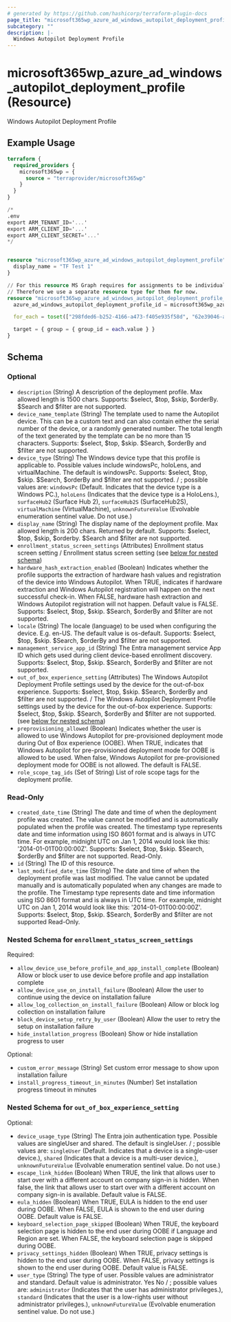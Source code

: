 ```yaml
---
# generated by https://github.com/hashicorp/terraform-plugin-docs
page_title: "microsoft365wp_azure_ad_windows_autopilot_deployment_profile Resource - microsoft365wp"
subcategory: ""
description: |-
  Windows Autopilot Deployment Profile
---
```


# microsoft365wp_azure_ad_windows_autopilot_deployment_profile (Resource)

Windows Autopilot Deployment Profile

## Example Usage

```terraform
terraform {
  required_providers {
    microsoft365wp = {
      source = "terraprovider/microsoft365wp"
    }
  }
}

/*
.env
export ARM_TENANT_ID='...'
export ARM_CLIENT_ID='...'
export ARM_CLIENT_SECRET='...'
*/


resource "microsoft365wp_azure_ad_windows_autopilot_deployment_profile" "test" {
  display_name = "TF Test 1"
}

// For this resource MS Graph requires for assignments to be individually created or deleted.
// Therefore we use a separate resource type for them for now.
resource "microsoft365wp_azure_ad_windows_autopilot_deployment_profile_assignment" "test" {
  azure_ad_windows_autopilot_deployment_profile_id = microsoft365wp_azure_ad_windows_autopilot_deployment_profile.test.id

  for_each = toset(["298fded6-b252-4166-a473-f405e935f58d", "62e39046-aad3-4423-98e0-b486e3538aff"])

  target = { group = { group_id = each.value } }
}
```

<!-- schema generated by tfplugindocs -->
## Schema

### Optional

- `description` (String) A description of the deployment profile. Max allowed length is 1500 chars. Supports: $select, $top, $skip, $orderBy. $Search and $filter are not supported.
- `device_name_template` (String) The template used to name the Autopilot device. This can be a custom text and can also contain either the serial number of the device, or a randomly generated number. The total length of the text generated by the template can be no more than 15 characters. Supports: $select, $top, $skip. $Search, $orderBy and $filter are not supported.
- `device_type` (String) The Windows device type that this profile is applicable to. Possible values include windowsPc, holoLens, and virtualMachine. The default is windowsPc. Supports: $select, $top, $skip. $Search, $orderBy and $filter are not supported. / ; possible values are: `windowsPc` (Default. Indicates that the device type  is a Windows PC.), `holoLens` (Indicates that the device type is a HoloLens.), `surfaceHub2` (Surface Hub 2), `surfaceHub2S` (SurfaceHub2S), `virtualMachine` (VirtualMachine), `unknownFutureValue` (Evolvable enumeration sentinel value. Do not use.)
- `display_name` (String) The display name of the deployment profile. Max allowed length is 200 chars. Returned by default. Supports: $select, $top, $skip, $orderby. $Search and $filter are not supported.
- `enrollment_status_screen_settings` (Attributes) Enrollment status screen setting / Enrollment status screen setting (see [below for nested schema](#nestedatt--enrollment_status_screen_settings))
- `hardware_hash_extraction_enabled` (Boolean) Indicates whether the profile supports the extraction of hardware hash values and registration of the device into Windows Autopilot. When TRUE, indicates if hardware extraction and Windows Autopilot registration will happen on the next successful check-in. When FALSE, hardware hash extraction and Windows Autopilot registration will not happen. Default value is FALSE. Supports: $select, $top, $skip. $Search, $orderBy and $filter are not supported.
- `locale` (String) The locale (language) to be used when configuring the device. E.g. en-US. The default value is os-default. Supports: $select, $top, $skip. $Search, $orderBy and $filter are not supported.
- `management_service_app_id` (String) The Entra management service App ID which gets used during client device-based enrollment discovery. Supports: $select, $top, $skip. $Search, $orderBy and $filter are not supported.
- `out_of_box_experience_setting` (Attributes) The Windows Autopilot Deployment Profile settings used by the device for the out-of-box experience. Supports: $select, $top, $skip. $Search, $orderBy and $filter are not supported. / The Windows Autopilot Deployment Profile settings used by the device for the out-of-box experience. Supports: $select, $top, $skip. $Search, $orderBy and $filter are not supported. (see [below for nested schema](#nestedatt--out_of_box_experience_setting))
- `preprovisioning_allowed` (Boolean) Indicates whether the user is allowed to use Windows Autopilot for pre-provisioned deployment mode during Out of Box experience (OOBE). When TRUE, indicates that Windows Autopilot for pre-provisioned deployment mode for OOBE is allowed to be used. When false, Windows Autopilot for pre-provisioned deployment mode for OOBE is not allowed. The default is FALSE.
- `role_scope_tag_ids` (Set of String) List of role scope tags for the deployment profile.

### Read-Only

- `created_date_time` (String) The date and time of when the deployment profile was created. The value cannot be modified and is automatically populated when the profile was created. The timestamp type represents date and time information using ISO 8601 format and is always in UTC time. For example, midnight UTC on Jan 1, 2014 would look like this: '2014-01-01T00:00:00Z'. Supports: $select, $top, $skip. $Search, $orderBy and $filter are not supported. Read-Only.
- `id` (String) The ID of this resource.
- `last_modified_date_time` (String) The date and time of when the deployment profile was last modified. The value cannot be updated manually and is automatically populated when any changes are made to the profile. The Timestamp type represents date and time information using ISO 8601 format and is always in UTC time. For example, midnight UTC on Jan 1, 2014 would look like this: '2014-01-01T00:00:00Z'. Supports: $select, $top, $skip. $Search, $orderBy and $filter are not supported Read-Only.

<a id="nestedatt--enrollment_status_screen_settings"></a>
### Nested Schema for `enrollment_status_screen_settings`

Required:

- `allow_device_use_before_profile_and_app_install_complete` (Boolean) Allow or block user to use device before profile and app installation complete
- `allow_device_use_on_install_failure` (Boolean) Allow the user to continue using the device on installation failure
- `allow_log_collection_on_install_failure` (Boolean) Allow or block log collection on installation failure
- `block_device_setup_retry_by_user` (Boolean) Allow the user to retry the setup on installation failure
- `hide_installation_progress` (Boolean) Show or hide installation progress to user

Optional:

- `custom_error_message` (String) Set custom error message to show upon installation failure
- `install_progress_timeout_in_minutes` (Number) Set installation progress timeout in minutes


<a id="nestedatt--out_of_box_experience_setting"></a>
### Nested Schema for `out_of_box_experience_setting`

Optional:

- `device_usage_type` (String) The Entra join authentication type. Possible values are singleUser and shared. The default is singleUser. / ; possible values are: `singleUser` (Default. Indicates that a device is a single-user device.), `shared` (Indicates that a device is a multi-user device.), `unknownFutureValue` (Evolvable enumeration sentinel value. Do not use.)
- `escape_link_hidden` (Boolean) When TRUE, the link that allows user to start over with a different account on company sign-in is hidden. When false, the link that allows user to start over with a different account on company sign-in is available. Default value is FALSE.
- `eula_hidden` (Boolean) When TRUE, EULA is hidden to the end user during OOBE. When FALSE, EULA is shown to the end user during OOBE. Default value is FALSE.
- `keyboard_selection_page_skipped` (Boolean) When TRUE, the keyboard selection page is hidden to the end user during OOBE if Language and Region are set. When FALSE, the keyboard selection page is skipped during OOBE.
- `privacy_settings_hidden` (Boolean) When TRUE, privacy settings is hidden to the end user during OOBE. When FALSE, privacy settings is shown to the end user during OOBE. Default value is FALSE.
- `user_type` (String) The type of user. Possible values are administrator and standard. Default value is administrator. Yes No
 / ; possible values are: `administrator` (Indicates that the user has administrator privileges.), `standard` (Indicates that the user is a low-rights user without administrator privileges.), `unknownFutureValue` (Evolvable enumeration sentinel value. Do not use.)


